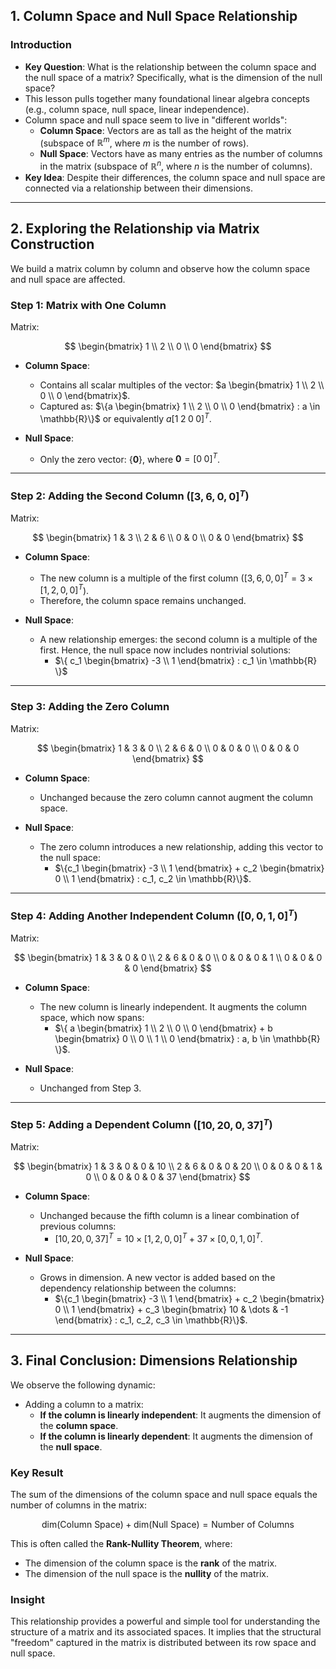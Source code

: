 ## 1. Column Space and Null Space Relationship

### Introduction
- **Key Question**: What is the relationship between the column space and the null space of a matrix? Specifically, what is the dimension of the null space?
- This lesson pulls together many foundational linear algebra concepts (e.g., column space, null space, linear independence).
- Column space and null space seem to live in "different worlds":
  - **Column Space**: Vectors are as tall as the height of the matrix (subspace of $\mathbb{R}^m$, where $m$ is the number of rows).
  - **Null Space**: Vectors have as many entries as the number of columns in the matrix (subspace of $\mathbb{R}^n$, where $n$ is the number of columns).
- **Key Idea**: Despite their differences, the column space and null space are connected via a relationship between their dimensions.

---

## 2. Exploring the Relationship via Matrix Construction

We build a matrix column by column and observe how the column space and null space are affected.

### Step 1: Matrix with One Column
Matrix:

$$
\begin{bmatrix} 
1 \\ 
2 \\ 
0 \\ 
0 
\end{bmatrix}
$$

- **Column Space**:
  - Contains all scalar multiples of the vector: $a \begin{bmatrix} 1 \\ 2 \\ 0 \\ 0 \end{bmatrix}$.
  - Captured as: $\{a \begin{bmatrix} 1 \\ 2 \\ 0 \\ 0 \end{bmatrix} : a \in \mathbb{R}\}$ or equivalently $a [1 \; 2 \; 0 \; 0]^T$. 

- **Null Space**:
  - Only the zero vector: $\{ \mathbf{0} \}$, where $\mathbf{0} = [0 \; 0]^T$.

---

### Step 2: Adding the Second Column ($[3, 6, 0, 0]^T$)
Matrix:

$$
\begin{bmatrix} 
1 & 3 \\ 
2 & 6 \\ 
0 & 0 \\ 
0 & 0 
\end{bmatrix}
$$

- **Column Space**:
  - The new column is a multiple of the first column ($[3, 6, 0, 0]^T = 3 \times [1, 2, 0, 0]^T$).
  - Therefore, the column space remains unchanged.

- **Null Space**:
  - A new relationship emerges: the second column is a multiple of the first. Hence, the null space now includes nontrivial solutions:
    - $\{ c_1 \begin{bmatrix} -3 \\ 1 \end{bmatrix} : c_1 \in \mathbb{R} \}$
    
---

### Step 3: Adding the Zero Column
Matrix:

$$
\begin{bmatrix} 
1 & 3 & 0 \\ 
2 & 6 & 0 \\ 
0 & 0 & 0 \\ 
0 & 0 & 0 
\end{bmatrix}
$$

- **Column Space**:
  - Unchanged because the zero column cannot augment the column space.

- **Null Space**:
  - The zero column introduces a new relationship, adding this vector to the null space:
    - $\{c_1 \begin{bmatrix} -3 \\ 1 \end{bmatrix} + c_2 \begin{bmatrix} 0 \\ 1 \end{bmatrix} : c_1, c_2 \in \mathbb{R}\}$.

---

### Step 4: Adding Another Independent Column ($[0, 0, 1, 0]^T$)
Matrix:

$$
\begin{bmatrix} 
1 & 3 & 0 & 0 \\ 
2 & 6 & 0 & 0 \\ 
0 & 0 & 0 & 1 \\ 
0 & 0 & 0 & 0 
\end{bmatrix}
$$

- **Column Space**:
  - The new column is linearly independent. It augments the column space, which now spans:
    - $\{ a \begin{bmatrix} 1 \\ 2 \\ 0 \\ 0 \end{bmatrix} + b \begin{bmatrix} 0 \\ 0 \\ 1 \\ 0 \end{bmatrix} : a, b \in \mathbb{R} \}$.

- **Null Space**:
  - Unchanged from Step 3.

---

### Step 5: Adding a Dependent Column ($[10, 20, 0, 37]^T$)
Matrix:

$$
\begin{bmatrix} 
1 & 3 & 0 & 0 & 10 \\ 
2 & 6 & 0 & 0 & 20 \\ 
0 & 0 & 0 & 1 & 0 \\ 
0 & 0 & 0 & 0 & 37 
\end{bmatrix}
$$

- **Column Space**:
  - Unchanged because the fifth column is a linear combination of previous columns:
    - $[10, 20, 0, 37]^T = 10 \times [1, 2, 0, 0]^T + 37 \times [0, 0, 1, 0]^T$. 

- **Null Space**:
  - Grows in dimension. A new vector is added based on the dependency relationship between the columns:
    - $\{c_1 \begin{bmatrix} -3 \\ 1 \end{bmatrix} + c_2 \begin{bmatrix} 0 \\ 1 \end{bmatrix} + c_3 \begin{bmatrix} 10 & \dots & -1 \end{bmatrix} : c_1, c_2, c_3 \in \mathbb{R}\}$.

---

## 3. Final Conclusion: Dimensions Relationship
We observe the following dynamic:
- Adding a column to a matrix:
  - **If the column is linearly independent**: It augments the dimension of the **column space**.
  - **If the column is linearly dependent**: It augments the dimension of the **null space**.

### Key Result
The sum of the dimensions of the column space and null space equals the number of columns in the matrix:

$$
\text{dim(Column Space)} + \text{dim(Null Space)} = \text{Number of Columns}
$$

This is often called the **Rank-Nullity Theorem**, where:
- The dimension of the column space is the **rank** of the matrix.
- The dimension of the null space is the **nullity** of the matrix.

### Insight
This relationship provides a powerful and simple tool for understanding the structure of a matrix and its associated spaces. It implies that the structural "freedom" captured in the matrix is distributed between its row space and null space.